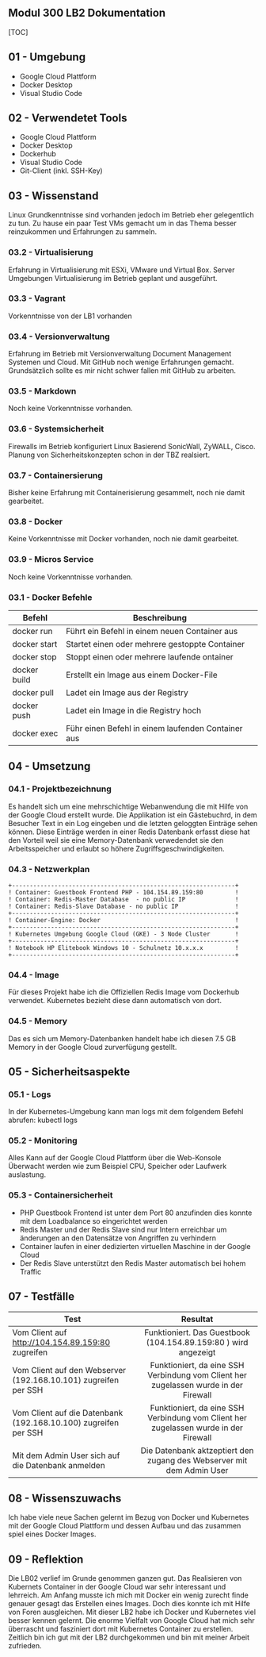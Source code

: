 
## **Modul 300 LB2 Dokumentation** 

[TOC]

## 01 - Umgebung

- Google Cloud Plattform
- Docker Desktop
- Visual Studio Code

## 02 - Verwendetet Tools

- Google Cloud Plattform
- Docker Desktop
- Dockerhub
- Visual Studio Code
- Git-Client (inkl. SSH-Key)

## 03 - Wissenstand

Linux Grundkenntnisse sind vorhanden jedoch im Betrieb eher gelegentlich zu tun. Zu hause ein paar Test VMs gemacht um in das Thema besser reinzukommen und Erfahrungen zu sammeln.

### 03.2 - Virtualisierung
Erfahrung in Virtualisierung mit ESXi, VMware und Virtual Box. Server Umgebungen Virtualisierung im Betrieb geplant und ausgeführt.

### 03.3 - Vagrant
Vorkenntnisse von der LB1 vorhanden

### 03.4 - Versionverwaltung
Erfahrung im Betrieb mit Versionverwaltung Document Management Systemen und Cloud. Mit GitHub noch wenige Erfahrungen gemacht. Grundsätzlich sollte es mir nicht schwer fallen mit GitHub zu arbeiten.

### 03.5 - Markdown
Noch keine Vorkenntnisse vorhanden.

### 03.6 - Systemsicherheit
Firewalls im Betrieb konfiguriert Linux Basierend SonicWall, ZyWALL, Cisco. Planung von Sicherheitskonzepten schon in der TBZ realsiert.

### 03.7 - Containersierung
Bisher keine Erfahrung mit Containerisierung gesammelt, noch nie damit gearbeitet.

### 03.8 - Docker
Keine Vorkenntnisse mit Docker vorhanden, noch nie damit gearbeitet.

### 03.9 - Micros Service
Noch keine Vorkenntnisse vorhanden.

### 03.1 - Docker Befehle

| Befehl       | Beschreibung                                       |
| ------------ | -------------------------------------------------- |
| docker run   | Führt ein Befehl in einem neuen Container aus      |
| docker start | Startet einen oder mehrere gestoppte Container     |
| docker stop  | Stoppt einen oder mehrere laufende ontainer        |
| docker build | Erstellt ein Image aus einem Docker-File           |
| docker pull  | Ladet ein Image aus der Registry                   |
| docker push  | Ladet ein Image in die Registry hoch               |
| docker exec  | Führ einen Befehl in einem laufenden Container aus |

## 04 - Umsetzung

### 04.1 - Projektbezeichnung
Es handelt sich um eine mehrschichtige Webanwendung die mit Hilfe von der Google Cloud erstellt wurde. Die Applikation ist ein Gästebuchrd, in dem Besucher Text in ein Log eingeben und die letzten geloggten Einträge sehen können. Diese Einträge werden in einer Redis Datenbank erfasst diese hat den Vorteil weil sie eine Memory-Datenbank verwedendet sie den Arbeitsspeicher und erlaubt so höhere Zugriffsgeschwindigkeiten.

### 04.3 - Netzwerkplan

    +---------------------------------------------------------------+
    ! Container: Guestbook Frontend PHP - 104.154.89.159:80         !
    ! Container: Redis-Master Database  - no public IP              !
    ! Container: Redis-Slave Database - no public IP                !
    +---------------------------------------------------------------+
    ! Container-Engine: Docker                                      !
    +---------------------------------------------------------------+
    ! Kubernetes Umgebung Google Cloud (GKE) - 3 Node Cluster       !
    +---------------------------------------------------------------+
    ! Notebook HP Elitebook Windows 10 - Schulnetz 10.x.x.x         !
    +---------------------------------------------------------------+


### 04.4 - Image
Für dieses Projekt habe ich die Offiziellen Redis Image vom Dockerhub verwendet. Kubernetes bezieht diese dann automatisch von dort.

### 04.5 - Memory
Das es sich um Memory-Datenbanken handelt habe ich diesen 7.5 GB Memory in der Google Cloud zurverfügung gestellt. 

## 05 - Sicherheitsaspekte

### 05.1 - Logs
In der Kubernetes-Umgebung kann man logs mit dem folgendem Befehl abrufen: kubectl logs <pod-name>

### 05.2 - Monitoring
Alles Kann auf der Google Cloud Plattform über die Web-Konsole Überwacht werden wie zum Beispiel CPU, Speicher oder Laufwerk auslastung.

### 05.3 - Containersicherheit
- PHP Guestbook Frontend ist unter dem Port 80 anzufinden dies konnte mit dem Loadbalance so eingerichtet werden
- Redis Master und der Redis Slave sind nur Intern erreichbar um änderungen an den Datensätze von Angriffen zu verhindern
- Container laufen in einer dedizierten virtuellen Maschine in der Google Cloud
- Der Redis Slave unterstützt den Redis Master automatisch bei hohem Traffic  

## 07 - Testfälle

|   Test| Resultat  |
|---|:-:|
| Vom Client auf http://104.154.89.159:80 zugreifen  | Funktioniert. Das Guestbook (104.154.89.159:80 ) wird angezeigt  |
| Vom Client auf den Webserver (192.168.10.101) zugreifen per SSH |  Funktioniert, da eine SSH Verbindung vom Client her zugelassen wurde in der Firewall |
| Vom Client auf die Datenbank (192.168.10.100) zugreifen per SSH |  Funktioniert, da eine SSH Verbindung vom Client her zugelassen wurde in der Firewall |
| Mit dem Admin User sich auf die Datenbank anmelden | Die Datenbank aktzeptiert den zugang des Webserver mit dem Admin User|

## 08 - Wissenszuwachs

Ich habe viele neue Sachen gelernt im Bezug von Docker und Kubernetes mit der Google Cloud Plattform und dessen Aufbau und das zusammen spiel eines Docker Images.   

## 09 - Reflektion
Die LB02 verlief im Grunde genommen ganzen gut. Das Realisieren von Kubernets Container in der Google Cloud war sehr interessant und lehrreich. Am Anfang musste ich mich mit Docker ein wenig zurecht finde genauer gesagt das Erstellen eines Images. Doch dies konnte ich mit Hilfe von Foren ausgleichen. Mit dieser LB2 habe ich Docker und Kubernetes viel besser kennen gelernt. Die enorme Vielfalt von Google Cloud hat mich sehr überrascht und fasziniert dort mit Kubernetes Container zu erstellen. Zeitlich bin ich gut mit der LB2 durchgekommen und bin mit meiner Arbeit zufrieden. 

